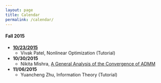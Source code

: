 ```yaml
---
layout: page
title: Calendar
permalink: /calendar/
---
```


#### Fall 2015
* **[10/23/2015](http://helios-reading.github.io/opt_vivak/)**
  * Vivak Patel, Nonlinear Optimization (Tutorial)
* **10/30/2015**
  * Nikita Mishra, [A General Analysis of the Convergence of ADMM](http://arxiv.org/abs/1502.02009)  
* **11/06/2015** 
  * Yuancheng Zhu, Information Theory (Tutorial)

 

